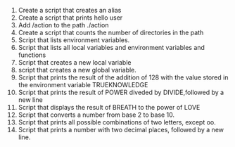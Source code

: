 1. Create a script that creates an alias
2. Create a script that prints hello user
3. Add /action to the path ./action
4. Create a script that counts the number of directories in the path
4. Script that lists environment variables.
5. Script that lists all local variables and environment variables and functions
5. Script that creates a new local variable
7. script that creates a new global variable.
8. Script that prints the result of the addition of 128 with the value stored in the environment variable TRUEKNOWLEDGE
9. Script that prints the result of POWER diveded by DIVIDE,followed by a new line
 10. Script that displays the result of BREATH to the power of LOVE
11. Script that converts a number from base 2 to base 10.
12. Script that prints all possible combinations of two letters, except oo.
13. Script that prints a number with two decimal places, followed by a new line.
